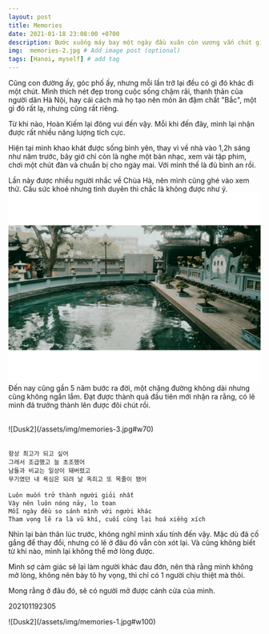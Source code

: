 ```yaml
---
layout: post
title: Memories
date: 2021-01-18 23:08:00 +0700
description: Bước xuống máy bay một ngày đầu xuân còn vương vấn chút gió đông, mình nhận ra đã từ lúc nào còn nhớ cảm giác thả mình trên góc phố đến vậy
img:  memories-2.jpg # Add image post (optional)
tags: [Hanoi, myself] # add tag
---
```

Cũng con đường ấy, góc phố ấy, nhưng mỗi lần trở lại đều có gì đó khác đi một chút. Mình thích nét đẹp trong cuộc sống chậm rãi, thanh thản của người dân Hà Nội, hay cái cách mà họ tạo nên món ăn đậm chất "Bắc", một gì đó rất lạ, nhưng cũng rất riêng.

Từ khi nào, Hoàn Kiếm lại đông vui đến vậy. Mỗi khi đến đây, mình lại nhận được rất nhiều năng lượng tích cực.

Hiện tại mình khao khát được sống bình yên, thay vì về nhà vào 1,2h sáng như năm trước, bây giờ chỉ còn là nghe một bản nhạc, xem vài tập phim, chơi một chút đàn và chuẩn bị cho ngày mai. Với mình thế là đủ bình an rồi.

Lần này được nhiều người nhắc về Chùa Hà, nên mình cũng ghé vào xem thử. Cầu sức khoẻ nhưng tình duyên thì chắc là không được như ý. 
![Dusk2](/assets/img/memories-4.jpg#w100)
Đến nay cũng gần 5 năm bước ra đời, một chặng đường không dài nhưng cũng không ngắn lắm. Đạt được thành quả đầu tiên mới nhận ra rằng, có lẽ mình đã trưởng thành lên được đôi chút rồi.
<br>

<br>
![Dusk2](/assets/img/memories-3.jpg#w70)
<br>

<br>


```
항상 최고가 되고 싶어
그래서 조급했고 늘 초조했어  
남들과 비교는 일상이 돼버렸고
무기였던 내 욕심은 되려 날 옥죄고 또 목줄이 됐어

Luôn muốn trở thành người giỏi nhất
Vậy nên luôn nóng nảy, lo toan
Mỗi ngày đều so sánh mình với người khác
Tham vọng lẽ ra là vũ khí, cuối cùng lại hoá xiềng xích
```

Nhìn lại bản thân lúc trước, không nghĩ mình xấu tính đến vậy. Mặc dù đã cố gắng để thay đổi, nhưng có lẽ ở đâu đó vẫn còn xót lại. Và cũng không biết từ khi nào, mình lại không thể mở lòng được.

Mình sợ cảm giác sẽ lại làm người khác đau đớn, nên thà rằng mình không mở lòng, không nên bày tỏ hy vọng, thì chỉ có 1 người chịu thiệt mà thôi.

Mong rằng ở đâu đó, sẽ có người mở được cánh cửa của mình.
<p class="right">
202101192305
</p>
![Dusk2](/assets/img/memories-1.jpg#w100)
